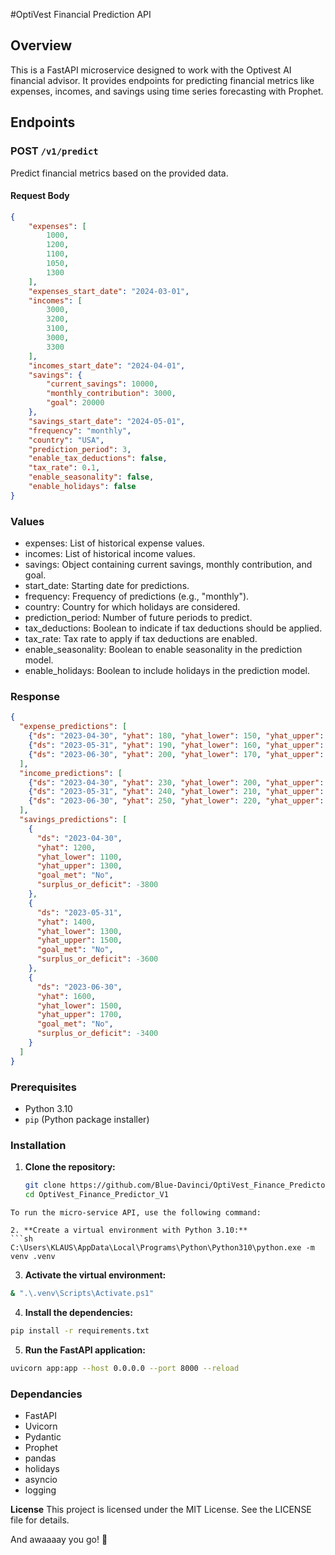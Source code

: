 #OptiVest Financial Prediction API

## Overview

This is a FastAPI microservice designed to work with the Optivest AI financial advisor. 
It provides endpoints for predicting financial metrics like expenses, incomes, and savings using time series forecasting with Prophet.

## Endpoints

### POST `/v1/predict`

Predict financial metrics based on the provided data.

#### Request Body

```json
{
    "expenses": [
        1000,
        1200,
        1100,
        1050,
        1300
    ],
    "expenses_start_date": "2024-03-01",
    "incomes": [
        3000,
        3200,
        3100,
        3000,
        3300
    ],
    "incomes_start_date": "2024-04-01",
    "savings": {
        "current_savings": 10000,
        "monthly_contribution": 3000,
        "goal": 20000
    },
    "savings_start_date": "2024-05-01",
    "frequency": "monthly",
    "country": "USA",
    "prediction_period": 3,
    "enable_tax_deductions": false,
    "tax_rate": 0.1,
    "enable_seasonality": false,
    "enable_holidays": false
}

```
### Values
- expenses: List of historical expense values.
- incomes: List of historical income values.
- savings: Object containing current savings, monthly contribution, and goal.
- start_date: Starting date for predictions.
- frequency: Frequency of predictions (e.g., "monthly").
- country: Country for which holidays are considered.
- prediction_period: Number of future periods to predict.
- tax_deductions: Boolean to indicate if tax deductions should be applied.
- tax_rate: Tax rate to apply if tax deductions are enabled.
- enable_seasonality: Boolean to enable seasonality in the prediction model.
- enable_holidays: Boolean to include holidays in the prediction model.

### Response
```json
{
  "expense_predictions": [
    {"ds": "2023-04-30", "yhat": 180, "yhat_lower": 150, "yhat_upper": 210},
    {"ds": "2023-05-31", "yhat": 190, "yhat_lower": 160, "yhat_upper": 220},
    {"ds": "2023-06-30", "yhat": 200, "yhat_lower": 170, "yhat_upper": 230}
  ],
  "income_predictions": [
    {"ds": "2023-04-30", "yhat": 230, "yhat_lower": 200, "yhat_upper": 260},
    {"ds": "2023-05-31", "yhat": 240, "yhat_lower": 210, "yhat_upper": 270},
    {"ds": "2023-06-30", "yhat": 250, "yhat_lower": 220, "yhat_upper": 280}
  ],
  "savings_predictions": [
    {
      "ds": "2023-04-30",
      "yhat": 1200,
      "yhat_lower": 1100,
      "yhat_upper": 1300,
      "goal_met": "No",
      "surplus_or_deficit": -3800
    },
    {
      "ds": "2023-05-31",
      "yhat": 1400,
      "yhat_lower": 1300,
      "yhat_upper": 1500,
      "goal_met": "No",
      "surplus_or_deficit": -3600
    },
    {
      "ds": "2023-06-30",
      "yhat": 1600,
      "yhat_lower": 1500,
      "yhat_upper": 1700,
      "goal_met": "No",
      "surplus_or_deficit": -3400
    }
  ]
}
```

### Prerequisites

- Python 3.10
- `pip` (Python package installer)

### Installation
1. **Clone the repository:**

   ```sh
   git clone https://github.com/Blue-Davinci/OptiVest_Finance_Predictor_Micro_Service_V1
   cd OptiVest_Finance_Predictor_V1
  ```
To run the micro-service API, use the following command:

2. **Create a virtual environment with Python 3.10:**
```sh
C:\Users\KLAUS\AppData\Local\Programs\Python\Python310\python.exe -m venv .venv
```

3. **Activate the virtual environment:**
```bash
& ".\.venv\Scripts\Activate.ps1"
```

4. **Install the dependencies:**
```bash
pip install -r requirements.txt
```

5. **Run the FastAPI application:**
```bash
uvicorn app:app --host 0.0.0.0 --port 8000 --reload
```

### Dependancies
- FastAPI
- Uvicorn
- Pydantic
- Prophet
- pandas
- holidays
- asyncio
- logging

**License**
This project is licensed under the MIT License. See the LICENSE file for details.

And awaaaay you go! 🚀
